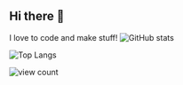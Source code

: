 ## Hi there 👋
I love to code and make stuff!
![GitHub stats](https://github-readme-stats.vercel.app/api?username=idealistcat&show_icons=true)

![Top Langs](https://github-readme-stats.vercel.app/api/top-langs/?username=idealistcat&layout=compact)


![view count](https://visitcount.itsvg.in/api?id=idealistcat&label=view%20count&color=6&icon=7&pretty=false)

[](https://visitcount.itsvg.in)
